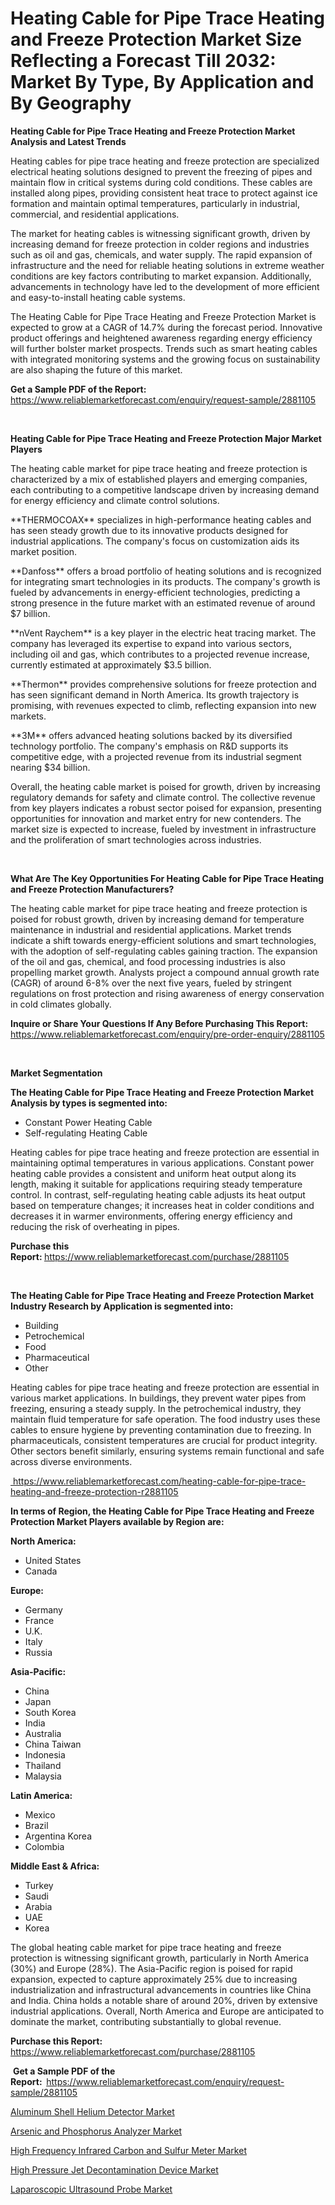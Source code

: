 <p><h1>Heating Cable for Pipe Trace Heating and Freeze Protection Market Size Reflecting a Forecast Till 2032: Market By Type, By Application and By Geography</h1></p><p><strong>Heating Cable for Pipe Trace Heating and Freeze Protection Market Analysis and Latest Trends</strong></p>
<p><p>Heating cables for pipe trace heating and freeze protection are specialized electrical heating solutions designed to prevent the freezing of pipes and maintain flow in critical systems during cold conditions. These cables are installed along pipes, providing consistent heat trace to protect against ice formation and maintain optimal temperatures, particularly in industrial, commercial, and residential applications.</p><p>The market for heating cables is witnessing significant growth, driven by increasing demand for freeze protection in colder regions and industries such as oil and gas, chemicals, and water supply. The rapid expansion of infrastructure and the need for reliable heating solutions in extreme weather conditions are key factors contributing to market expansion. Additionally, advancements in technology have led to the development of more efficient and easy-to-install heating cable systems.</p><p>The Heating Cable for Pipe Trace Heating and Freeze Protection Market is expected to grow at a CAGR of 14.7% during the forecast period. Innovative product offerings and heightened awareness regarding energy efficiency will further bolster market prospects. Trends such as smart heating cables with integrated monitoring systems and the growing focus on sustainability are also shaping the future of this market.</p></p>
<p><strong>Get a Sample PDF of the Report:&nbsp;</strong> <a href="https://www.reliablemarketforecast.com/enquiry/request-sample/2881105?utm_campaign=1097&utm_medium=2&utm_source=Github&utm_content=ia&utm_term=12032025&utm_id=heating-cable-for-pipe-trace-heating-and-freeze-protection">https://www.reliablemarketforecast.com/enquiry/request-sample/2881105</a></p>
<p>&nbsp;</p>
<p><strong>Heating Cable for Pipe Trace Heating and Freeze Protection Major Market Players</strong></p>
<p><p>The heating cable market for pipe trace heating and freeze protection is characterized by a mix of established players and emerging companies, each contributing to a competitive landscape driven by increasing demand for energy efficiency and climate control solutions.</p><p>**THERMOCOAX** specializes in high-performance heating cables and has seen steady growth due to its innovative products designed for industrial applications. The company's focus on customization aids its market position.</p><p>**Danfoss** offers a broad portfolio of heating solutions and is recognized for integrating smart technologies in its products. The company's growth is fueled by advancements in energy-efficient technologies, predicting a strong presence in the future market with an estimated revenue of around $7 billion.</p><p>**nVent Raychem** is a key player in the electric heat tracing market. The company has leveraged its expertise to expand into various sectors, including oil and gas, which contributes to a projected revenue increase, currently estimated at approximately $3.5 billion.</p><p>**Thermon** provides comprehensive solutions for freeze protection and has seen significant demand in North America. Its growth trajectory is promising, with revenues expected to climb, reflecting expansion into new markets.</p><p>**3M** offers advanced heating solutions backed by its diversified technology portfolio. The company's emphasis on R&D supports its competitive edge, with a projected revenue from its industrial segment nearing $34 billion.</p><p>Overall, the heating cable market is poised for growth, driven by increasing regulatory demands for safety and climate control. The collective revenue from key players indicates a robust sector poised for expansion, presenting opportunities for innovation and market entry for new contenders. The market size is expected to increase, fueled by investment in infrastructure and the proliferation of smart technologies across industries.</p></p>
<p>&nbsp;</p>
<p><strong>What Are The Key Opportunities For Heating Cable for Pipe Trace Heating and Freeze Protection Manufacturers?</strong></p>
<p><p>The heating cable market for pipe trace heating and freeze protection is poised for robust growth, driven by increasing demand for temperature maintenance in industrial and residential applications. Market trends indicate a shift towards energy-efficient solutions and smart technologies, with the adoption of self-regulating cables gaining traction. The expansion of the oil and gas, chemical, and food processing industries is also propelling market growth. Analysts project a compound annual growth rate (CAGR) of around 6-8% over the next five years, fueled by stringent regulations on frost protection and rising awareness of energy conservation in cold climates globally.</p></p>
<p><strong>Inquire or Share Your Questions If Any Before Purchasing This Report:</strong> <a href="https://www.reliablemarketforecast.com/enquiry/pre-order-enquiry/2881105?utm_campaign=1097&utm_medium=2&utm_source=Github&utm_content=ia&utm_term=12032025&utm_id=heating-cable-for-pipe-trace-heating-and-freeze-protection">https://www.reliablemarketforecast.com/enquiry/pre-order-enquiry/2881105</a></p>
<p>&nbsp;</p>
<p><strong>Market Segmentation</strong></p>
<p><strong>The Heating Cable for Pipe Trace Heating and Freeze Protection Market Analysis by types is segmented into:</strong></p>
<p><ul><li>Constant Power Heating Cable</li><li>Self-regulating Heating Cable</li></ul></p>
<p><p>Heating cables for pipe trace heating and freeze protection are essential in maintaining optimal temperatures in various applications. Constant power heating cable provides a consistent and uniform heat output along its length, making it suitable for applications requiring steady temperature control. In contrast, self-regulating heating cable adjusts its heat output based on temperature changes; it increases heat in colder conditions and decreases it in warmer environments, offering energy efficiency and reducing the risk of overheating in pipes.</p></p>
<p><strong>Purchase this Report:&nbsp;</strong><a href="https://www.reliablemarketforecast.com/purchase/2881105?utm_campaign=1097&utm_medium=2&utm_source=Github&utm_content=ia&utm_term=12032025&utm_id=heating-cable-for-pipe-trace-heating-and-freeze-protection">https://www.reliablemarketforecast.com/purchase/2881105</a></p>
<p>&nbsp;</p>
<p><strong>The Heating Cable for Pipe Trace Heating and Freeze Protection Market Industry Research by Application is segmented into:</strong></p>
<p><ul><li>Building</li><li>Petrochemical</li><li>Food</li><li>Pharmaceutical</li><li>Other</li></ul></p>
<p><p>Heating cables for pipe trace heating and freeze protection are essential in various market applications. In buildings, they prevent water pipes from freezing, ensuring a steady supply. In the petrochemical industry, they maintain fluid temperature for safe operation. The food industry uses these cables to ensure hygiene by preventing contamination due to freezing. In pharmaceuticals, consistent temperatures are crucial for product integrity. Other sectors benefit similarly, ensuring systems remain functional and safe across diverse environments.</p></p>
<p><a href="https://www.reliablemarketforecast.com/heating-cable-for-pipe-trace-heating-and-freeze-protection-r2881105?utm_campaign=1097&utm_medium=2&utm_source=Github&utm_content=ia&utm_term=12032025&utm_id=heating-cable-for-pipe-trace-heating-and-freeze-protection">&nbsp;https://www.reliablemarketforecast.com/heating-cable-for-pipe-trace-heating-and-freeze-protection-r2881105</a></p>
<p><strong>In terms of Region, the Heating Cable for Pipe Trace Heating and Freeze Protection Market Players available by Region are:</strong></p>
<p>
    <p> <strong> North America: </strong>
        <ul>
            <li>United States</li>
            <li>Canada</li>
        </ul>
        </p> 
    <p> <strong> Europe: </strong>
        <ul>
            <li>Germany</li>
            <li>France</li>
            <li>U.K.</li>
            <li>Italy</li>
            <li>Russia</li>
        </ul>
        </p> 
    <p> <strong> Asia-Pacific: </strong>
        <ul>
            <li>China</li>
            <li>Japan</li>
            <li>South Korea</li>
            <li>India</li>
            <li>Australia</li>
            <li>China Taiwan</li>
            <li>Indonesia</li>
            <li>Thailand</li>
            <li>Malaysia</li>
        </ul>
        </p> 
    <p> <strong> Latin America: </strong>
        <ul>
            <li>Mexico</li>
            <li>Brazil</li>
            <li>Argentina Korea</li>
            <li>Colombia</li>
        </ul>
        </p> 
    <p> <strong> Middle East & Africa: </strong>
        <ul>
            <li>Turkey</li>
            <li>Saudi</li>
            <li>Arabia</li>
            <li>UAE</li>
            <li>Korea</li>
        </ul>
    </p>
    </p>
<p><p>The global heating cable market for pipe trace heating and freeze protection is witnessing significant growth, particularly in North America (30%) and Europe (28%). The Asia-Pacific region is poised for rapid expansion, expected to capture approximately 25% due to increasing industrialization and infrastructural advancements in countries like China and India. China holds a notable share of around 20%, driven by extensive industrial applications. Overall, North America and Europe are anticipated to dominate the market, contributing substantially to global revenue.</p></p>
<p><strong>Purchase this Report: </strong><a href="https://www.reliablemarketforecast.com/purchase/2881105?utm_campaign=1097&utm_medium=2&utm_source=Github&utm_content=ia&utm_term=12032025&utm_id=heating-cable-for-pipe-trace-heating-and-freeze-protection">https://www.reliablemarketforecast.com/purchase/2881105</a></p>
<p>&nbsp;<strong>Get a Sample PDF of the Report:&nbsp;&nbsp;</strong><a href="https://www.reliablemarketforecast.com/enquiry/request-sample/2881105?utm_campaign=1097&utm_medium=2&utm_source=Github&utm_content=ia&utm_term=12032025&utm_id=heating-cable-for-pipe-trace-heating-and-freeze-protection">https://www.reliablemarketforecast.com/enquiry/request-sample/2881105</a></p>
<p><strong></strong></p>
<p><p><a href="https://github.com/catlowdarcys/Market-Research-Report-List-1/blob/main/aluminum-shell-helium-detector-market.md?utm_campaign=1097&utm_medium=2&utm_source=Github&utm_content=ia&utm_term=12032025&utm_id=heating-cable-for-pipe-trace-heating-and-freeze-protection">Aluminum Shell Helium Detector Market</a></p><p><a href="https://github.com/danzopachllq/Market-Research-Report-List-1/blob/main/arsenic-and-phosphorus-analyzer-market.md?utm_campaign=1097&utm_medium=2&utm_source=Github&utm_content=ia&utm_term=12032025&utm_id=heating-cable-for-pipe-trace-heating-and-freeze-protection">Arsenic and Phosphorus Analyzer Market</a></p><p><a href="https://github.com/hadshpinay/Market-Research-Report-List-1/blob/main/high-frequency-infrared-carbon-and-sulfur-meter-market.md?utm_campaign=1097&utm_medium=2&utm_source=Github&utm_content=ia&utm_term=12032025&utm_id=heating-cable-for-pipe-trace-heating-and-freeze-protection">High Frequency Infrared Carbon and Sulfur Meter Market</a></p><p><a href="https://github.com/fendtdjunawo/Market-Research-Report-List-1/blob/main/high-pressure-jet-decontamination-device-market.md?utm_campaign=1097&utm_medium=2&utm_source=Github&utm_content=ia&utm_term=12032025&utm_id=heating-cable-for-pipe-trace-heating-and-freeze-protection">High Pressure Jet Decontamination Device Market</a></p><p><a href="https://github.com/kovasovitzzg/Market-Research-Report-List-1/blob/main/laparoscopic-ultrasound-probe-market.md?utm_campaign=1097&utm_medium=2&utm_source=Github&utm_content=ia&utm_term=12032025&utm_id=heating-cable-for-pipe-trace-heating-and-freeze-protection">Laparoscopic Ultrasound Probe Market</a></p></p>